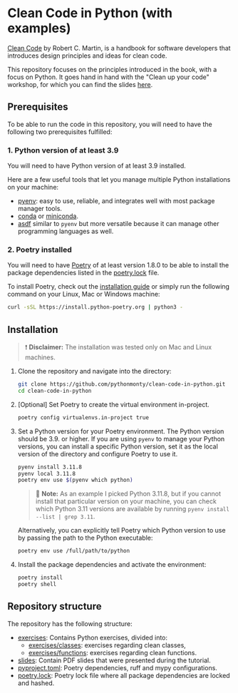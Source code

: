 # Clean Code in Python (with examples)

[Clean Code](https://www.google.de/books/edition/Clean_Code/_i6bDeoCQzsC?hl=en&gbpv=0) by Robert C. Martin, is a
handbook for software developers that introduces design principles and ideas for clean code.

This repository focuses on the principles introduced in the book, with a focus on Python. It goes hand in hand with the
"Clean up your code" workshop, for which you can find the slides [here](slides/).

## Prerequisites

To be able to run the code in this repository, you will need to have the following two prerequisites fulfilled:

### 1. Python version of at least 3.9

You will need to have Python version of at least 3.9 installed.

Here are a few useful tools that let you manage multiple Python installations on your machine:

- [pyenv](https://github.com/pyenv/pyenv): easy to use, reliable, and integrates well with most package manager tools.
- [conda](https://conda.io/projects/conda/en/latest/user-guide/getting-started.html) or
  [miniconda](https://docs.anaconda.com/miniconda/).
- [asdf](https://github.com/asdf-community/asdf-python) similar to `pyenv` but more versatile because it can manage
  other programming languages as well.

### 2. Poetry installed

You will need to have [Poetry](https://python-poetry.org/) of at least version 1.8.0 to be able to install the
package dependencies listed in the [poetry.lock](poetry.lock) file.

To install Poetry, check out the [installation guide](https://python-poetry.org/docs/#installing-with-the-official-installer)
or simply run the following command on your Linux, Mac or Windows machine:

```bash
curl -sSL https://install.python-poetry.org | python3 -
```

## Installation

> :exclamation: **Disclaimer:** The installation was tested only on Mac and Linux machines.

1. Clone the repository and navigate into the directory:

   ```bash
   git clone https://github.com/pythonmonty/clean-code-in-python.git
   cd clean-code-in-python
   ```

2. [Optional] Set Poetry to create the virtual environment in-project.

   ```bash
   poetry config virtualenvs.in-project true
   ```

3. Set a Python version for your Poetry environment. The Python version should be 3.9. or higher.
   If you are using `pyenv` to manage your Python versions, you can install a specific Python version,
   set it as the local version of the directory and configure Poetry to use it.

   ```bash
   pyenv install 3.11.8
   pyenv local 3.11.8
   poetry env use $(pyenv which python)
   ```

   > :memo: **Note:** As an example I picked Python 3.11.8, but if you cannot install that particular version on
   > your machine, you can check which Python 3.11 versions are available by running `pyenv install --list | grep 3.11`.

   Alternatively, you can explicitly tell Poetry which Python version to use by passing the path to the Python
   executable:

   ```bash
   poetry env use /full/path/to/python
   ```

4. Install the package dependencies and activate the environment:

   ```bash
   poetry install
   poetry shell
   ```

## Repository structure

The repository has the following structure:

- [exercises](exercises): Contains Python exercises, divided into:
  - [exercises/classes](exercises/classes): exercises regarding clean classes,
  - [exercises/functions](exercises/functions): exercises regarding clean functions.
- [slides](slides): Contain PDF slides that were presented during the tutorial.
- [pyproject.toml](pyproject.toml): Poetry dependencies, ruff and mypy configurations.
- [poetry.lock](poetry.lock): Poetry lock file where all package dependencies are locked and hashed.
